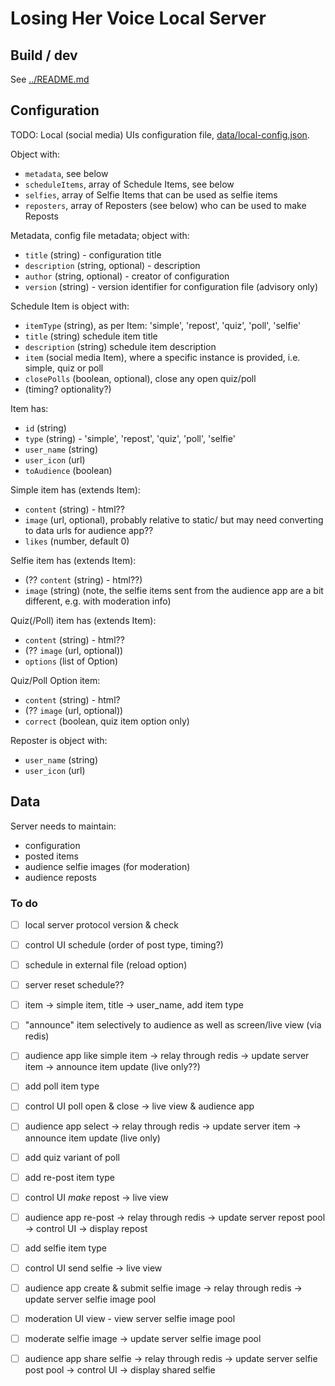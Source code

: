 # Losing Her Voice Local Server

## Build / dev

See [../README.md](../README.md)

## Configuration

TODO:
Local (social media) UIs configuration file, [data/local-config.json](data/local-config.json).

Object with:
- `metadata`, see below
- `scheduleItems`, array of Schedule Items, see below
- `selfies`, array of Selfie Items that can be used as selfie items 
- `reposters`, array of Reposters (see below) who can be used to make Reposts

Metadata, config file metadata; object with:
- `title` (string) - configuration title
- `description` (string, optional) - description
- `author` (string, optional) - creator of configuration
- `version` (string) - version identifier for configuration file (advisory only)

Schedule Item is object with:
- `itemType` (string), as per Item: 'simple', 'repost', 'quiz', 'poll', 'selfie'
- `title` (string) schedule item title
- `description` (string) schedule item description
- `item` (social media Item), where a specific instance is provided, i.e. simple, quiz or poll
- `closePolls` (boolean, optional), close any open quiz/poll
- (timing? optionality?)

Item has:
- `id` (string)
- `type` (string) - 'simple', 'repost', 'quiz', 'poll', 'selfie'
- `user_name` (string)
- `user_icon` (url)
- `toAudience` (boolean)

Simple item has (extends Item):
- `content` (string) - html??
- `image` (url, optional), probably relative to static/ but may need converting to data urls for audience app??
- `likes` (number, default 0)

Selfie item has (extends Item):
- (?? `content` (string) - html??)
- `image` (string) 
(note, the selfie items sent from the audience app are a bit different, e.g. with moderation info)

Quiz(/Poll) item has (extends Item):
- `content` (string) - html??
- (?? `image` (url, optional))
- `options` (list of Option)

Quiz/Poll Option item:
- `content` (string) - html?
- (?? `image` (url, optional))
- `correct` (boolean, quiz item option only)

Reposter is object with:
- `user_name` (string)
- `user_icon` (url)

## Data

Server needs to maintain:
- configuration
- posted items
- audience selfie images (for moderation)
- audience reposts

### To do

- [ ] local server protocol version & check
- [ ] control UI schedule (order of post type, timing?)
- [ ] schedule in external file (reload option)
- [ ] server reset schedule??
- [ ] item -> simple item, title -> user_name, add item type
- [ ] "announce" item selectively to audience as well as screen/live view (via redis)
- [ ] audience app like simple item -> relay through redis -> update server item -> announce item update (live only??)
- [ ] add poll item type
- [ ] control UI poll open & close -> live view & audience app
- [ ] audience app select -> relay through redis -> update server item -> announce item update (live only)
- [ ] add quiz variant of poll
- [ ] add re-post item type
- [ ] control UI *make* repost -> live view 
- [ ] audience app re-post -> relay through redis -> update server repost pool -> control UI -> display repost
- [ ] add selfie item type
- [ ] control UI send selfie -> live view
- [ ] audience app create & submit selfie image -> relay through redis -> update server selfie image pool
- [ ] moderation UI view - view server selfie image pool
- [ ] moderate selfie image -> update server selfie image pool
- [ ] audience app share selfie -> relay through redis -> update server selfie post pool -> control UI -> display shared selfie

